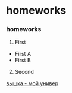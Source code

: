 # homeworks
### homeworks




1. First
  + First A
  + First B
2. Second


[вышка - мой универ](https://www.hse.ru/)
